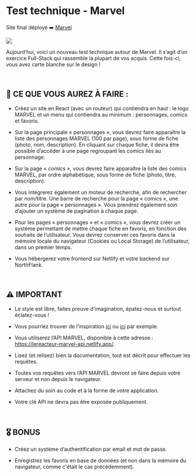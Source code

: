 # Test technique - Marvel

Site final déployé ➡️ [Marvel](https://antancelin-marvel.netlify.app/)

<img src="./src/assets/screenshots/final-site.png">

<br>

Aujourd’hui, voici un nouveau test technique autour de Marvel. Il s’agit d’un exercice Full-Stack qui rassemble la plupart de vos acquis. Cette fois-ci, vous avez carte blanche sur le design !

<br>

## 🚧 CE QUE VOUS AUREZ À FAIRE :

- Créez un site en React (avec un routeur) qui contiendra en haut : le logo MARVEL et un menu qui contiendra au minimum : personnages, comics et favoris.

- Sur la page principale « personnages », vous devrez faire apparaître la liste des personnages MARVEL (100 par page), sous forme de fiche (photo, nom, description). En cliquant sur chaque fiche, il devra être possible d’accéder à une page regroupant les comics liés au personnage.

- Sur la page « comics », vous devrez faire apparaître la liste des comics MARVEL, par ordre alphabétique, sous forme de fiche (photo, titre, description).

- Vous intégrerez également un moteur de recherche, afin de rechercher par nom/titre. Une barre de recherche pour la page « comics », une autre pour la page « personnages ». Vous prendrez également soin d’ajouter un système de pagination à chaque page.

- Pour les pages « personnages » et « comics », vous devrez créer un système permettant de mettre chaque fiche en favoris, en fonction des souhaits de l’utilisateur. Vous devrez conserver ces favoris dans la mémoire locale du navigateur (Cookies ou Local Storage) de l’utilisateur, dans un premier temps.

- Vous hébergerez votre frontend sur Netlify et votre backend sur NorthFlank.

<br>

## ⚠️ IMPORTANT

- Le style est libre, faites preuve d'imagination, épatez-nous et surtout éclatez-vous !

- Vous pourriez trouver de l'inspiration [ici](https://dribbble.com/tags/marvel_ui) ou [ici](https://www.behance.net/search/projects?tracking_source=typeahead_search_direct&search=marvel+website) par exemple.

- Vous utiliserez l’API MARVEL, disponible à cette adresse : https://lereacteur-marvel-api.netlify.app/.

- Lisez (et relisez) bien la documentation, tout est décrit pour effectuer les requêtes.

- Toutes vos requêtes vers l’API MARVEL devront se faire depuis votre serveur et non depuis le navigateur.

- Attachez du soin au code et à la forme de votre application.

- Votre clé API ne devra pas être exposée publiquement.

<br>

## 🎖 BONUS

- Créez un système d’authentification par email et mot de passe.

- Enregistrez les favoris en base de données (et non dans la mémoire du navigateur, comme c'était le cas précédemment).
